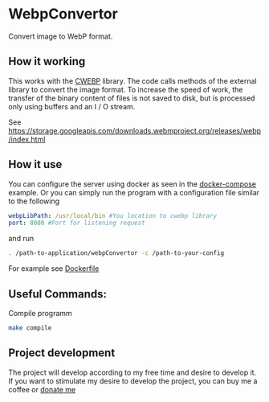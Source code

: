 WebpConvertor
==========================

Convert image to WebP format.

How it working
--------------------------

This works with the [CWEBP](https://developers.google.com/speed/webp/docs/cwebp) library. The code calls methods of the external library to convert the image format. To increase the speed of work, the transfer of the binary content of files is not saved to disk, but is processed only using buffers and an I / O stream.

See https://storage.googleapis.com/downloads.webmproject.org/releases/webp/index.html


How it use
--------------------------

You can configure the server using docker as seen in the [docker-compose](./docker-compose.yml) example.
Or you can simply run the program with a configuration file similar to the following

```yaml
webpLibPath: /usr/local/bin #You location to cwebp library
port: 8080 #Port for listening request
```

and run 

```bash
. /path-to-application/webpConvertor -c /path-to-your-config

```

For example see [Dockerfile](./Dockerfile)

Useful Commands:
--------------------------

Compile programm

```bash
make compile
```

Project development
--------------------------

The project will develop according to my free time and desire to develop it. If you want to stimulate my desire to develop the project, you can buy me a coffee or [donate me](https://my.qiwi.com/Dmytryi-RPq_-kS82_)